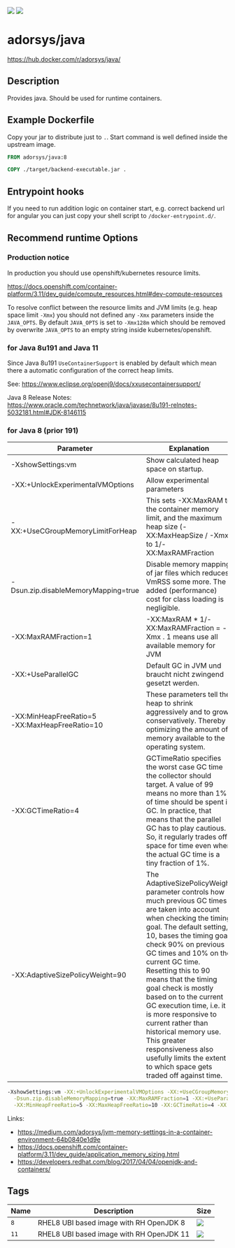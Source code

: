 [![](https://img.shields.io/docker/pulls/adorsys/java.svg?logo=docker)](https://hub.docker.com/r/adorsys/java/)
[![](https://img.shields.io/docker/stars/adorsys/java.svg?logo=docker)](https://hub.docker.com/r/adorsys/java/)

# adorsys/java

https://hub.docker.com/r/adorsys/java/

## Description

Provides java. Should be used for runtime containers.

## Example Dockerfile

Copy your jar to distribute just to `.`. 
Start command is well defined inside the upstream image.

```dockerfile
FROM adorsys/java:8

COPY ./target/backend-executable.jar .
```

## Entrypoint hooks

If you need to run addition logic on container start, e.g. correct backend url for angular you can just copy your shell
script to `/docker-entrypoint.d/`.

## Recommend runtime Options 

### Production notice

In production you should use openshift/kubernetes resource limits.

https://docs.openshift.com/container-platform/3.11/dev_guide/compute_resources.html#dev-compute-resources

To resolve conflict between the resource limits and JVM limits (e.g. heap space limit `-Xmx`) you should not defined any
`-Xmx` parameters inside the `JAVA_OPTS`. By default `JAVA_OPTS` is set to `-Xmx128m` which should be removed by overwrite
`JAVA_OPTS` to an empty string inside kubernetes/openshift.

### for Java 8u191 and Java 11

Since Java 8u191 `UseContainerSupport` is enabled by default which mean there a automatic configuration
of the correct heap limits.

See: https://www.eclipse.org/openj9/docs/xxusecontainersupport/

Java 8 Release Notes:
https://www.oracle.com/technetwork/java/javase/8u191-relnotes-5032181.html#JDK-8146115

### for Java 8 (prior 191)

| Parameter | Explanation |
|-----------|-------------|
| -XshowSettings:vm | Show calculated heap space on startup.
| -XX:+UnlockExperimentalVMOptions | Allow experimental parameters
| -XX:+UseCGroupMemoryLimitForHeap | This sets -XX:MaxRAM to the container memory limit, and the maximum heap size (-XX:MaxHeapSize / -Xmx) to 1/-XX:MaxRAMFraction
| -Dsun.zip.disableMemoryMapping=true | Disable memory mapping of jar files which reduces VmRSS some more. The added (performance) cost for class loading is negligible.
| -XX:MaxRAMFraction=1 | -XX:MaxRAM * 1/-XX:MaxRAMFraction = -Xmx . 1 means use all available memory for JVM
| -XX:+UseParallelGC | Default GC in JVM und braucht nicht zwingend gesetzt werden.
| -XX:MinHeapFreeRatio=5 <br>-XX:MaxHeapFreeRatio=10| These parameters tell the heap to shrink aggressively and to grow conservatively. Thereby optimizing the amount of memory available to the operating system.
| -XX:GCTimeRatio=4 | GCTimeRatio specifies the worst case GC time the collector should target. A value of 99 means no more than 1% of time should be spent in GC. In practice, that means that the parallel GC has to play cautious. So, it regularly trades off space for time even when the actual GC time is a tiny fraction of 1%.
| -XX:AdaptiveSizePolicyWeight=90 | The AdaptiveSizePolicyWeight parameter controls how much previous GC times are taken into account when checking the timing goal. The default setting, 10, bases the timing goal check 90% on previous GC times and 10% on the current GC time. Resetting this to 90 means that the timing goal check is mostly based on to the current GC execution time, i.e. it is more responsive to current rather than historical memory use. This greater responsiveness also usefully limits the extent to which space gets traded off against time.


```bash
-XshowSettings:vm -XX:+UnlockExperimentalVMOptions -XX:+UseCGroupMemoryLimitForHeap \
  -Dsun.zip.disableMemoryMapping=true -XX:MaxRAMFraction=1 -XX:+UseParallelGC \
  -XX:MinHeapFreeRatio=5 -XX:MaxHeapFreeRatio=10 -XX:GCTimeRatio=4 -XX:AdaptiveSizePolicyWeight=90  
```

Links:
* https://medium.com/adorsys/jvm-memory-settings-in-a-container-environment-64b0840e1d9e
* https://docs.openshift.com/container-platform/3.11/dev_guide/application_memory_sizing.html
* https://developers.redhat.com/blog/2017/04/04/openjdk-and-containers/

## Tags

| Name | Description | Size |
| ---- | ----------- | ---- |
| `8` | RHEL8 UBI based image with RH OpenJDK 8 | ![](https://images.microbadger.com/badges/image/adorsys/java:8.svg) |
| `11` | RHEL8 UBI based image with RH OpenJDK 11 | ![](https://images.microbadger.com/badges/image/adorsys/java:11.svg) |
